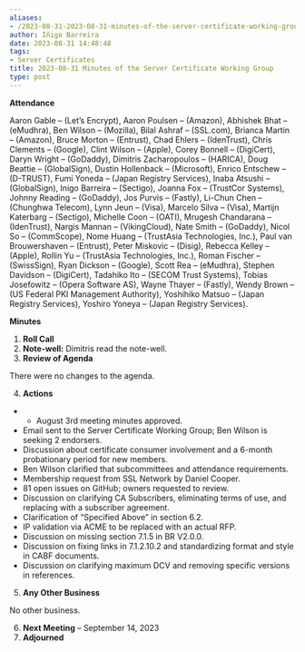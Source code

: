 ```yaml
---
aliases:
- /2023-08-31-2023-08-31-minutes-of-the-server-certificate-working-group/
author: Iñigo Barreira
date: 2023-08-31 14:48:48
tags:
- Server Certificates
title: 2023-08-31 Minutes of the Server Certificate Working Group
type: post
---
```


**Attendance**

Aaron Gable – (Let’s Encrypt), Aaron Poulsen – (Amazon), Abhishek Bhat – (eMudhra), Ben Wilson – (Mozilla), Bilal Ashraf – (SSL.com), Brianca Martin – (Amazon), Bruce Morton – (Entrust), Chad Ehlers – (IdenTrust), Chris Clements – (Google), Clint Wilson – (Apple), Corey Bonnell – (DigiCert), Daryn Wright – (GoDaddy), Dimitris Zacharopoulos – (HARICA), Doug Beattie – (GlobalSign), Dustin Hollenback – (Microsoft), Enrico Entschew – (D-TRUST), Fumi Yoneda – (Japan Registry Services), Inaba Atsushi – (GlobalSign), Inigo Barreira – (Sectigo), Joanna Fox – (TrustCor Systems), Johnny Reading – (GoDaddy), Jos Purvis – (Fastly), Li-Chun Chen – (Chunghwa Telecom), Lynn Jeun – (Visa), Marcelo Silva – (Visa), Martijn Katerbarg – (Sectigo), Michelle Coon – (OATI), Mrugesh Chandarana – (IdenTrust), Nargis Mannan – (VikingCloud), Nate Smith – (GoDaddy), Nicol So – (CommScope), Nome Huang – (TrustAsia Technologies, Inc.), Paul van Brouwershaven – (Entrust), Peter Miskovic – (Disig), Rebecca Kelley – (Apple), Rollin Yu – (TrustAsia Technologies, Inc.), Roman Fischer – (SwissSign), Ryan Dickson – (Google), Scott Rea – (eMudhra), Stephen Davidson – (DigiCert), Tadahiko Ito – (SECOM Trust Systems), Tobias Josefowitz – (Opera Software AS), Wayne Thayer – (Fastly), Wendy Brown – (US Federal PKI Management Authority), Yoshihiko Matsuo – (Japan Registry Services), Yoshiro Yoneya – (Japan Registry Services).

**Minutes**

1. **Roll Call**
1. **Note-well:** Dimitris read the note-well.
1. **Review of Agenda**

There were no changes to the agenda.

4. **Actions**

- - August 3rd meeting minutes approved.
- Email sent to the Server Certificate Working Group; Ben Wilson is seeking 2 endorsers.
- Discussion about certificate consumer involvement and a 6-month probationary period for new members.
- Ben Wilson clarified that subcommittees and attendance requirements.
- Membership request from SSL Network by Daniel Cooper.
- 81 open issues on GitHub; owners requested to review.
- Discussion on clarifying CA Subscribers, eliminating terms of use, and replacing with a subscriber agreement.
- Clarification of “Specified Above” in section 6.2.
- IP validation via ACME to be replaced with an actual RFP.
- Discussion on missing section 7.1.5 in BR V2.0.0.
- Discussion on fixing links in 7.1.2.10.2 and standardizing format and style in CABF documents.
- Discussion on clarifying maximum DCV and removing specific versions in references.

5. **Any Other Business**

No other business.

6. **Next Meeting** – September 14, 2023
1. **Adjourned**